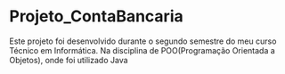 # Projeto_ContaBancaria
Este projeto foi desenvolvido durante o segundo semestre do meu curso Técnico em Informática. 
Na disciplina de POO(Programação Orientada a Objetos), onde foi utilizado Java
